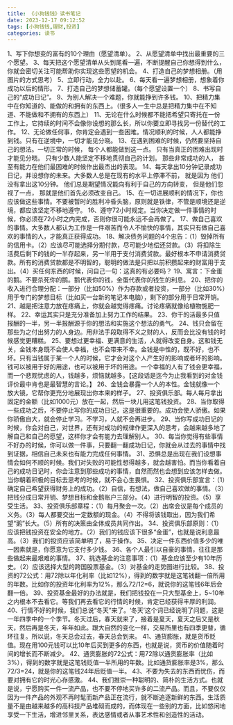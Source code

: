 ```yaml
---
title: 《小狗钱钱》读书笔记
date: 2023-12-17 09:12:52
tags: [小狗钱钱,理财,投资]
categories: 读书
---
```

1、写下你想变的富有的10个理由（愿望清单）。
2、从愿望清单中找出最重要的三个愿望。
3、每天把这个愿望清单从头到尾看一遍，不断提醒自己你想得到什么，你就会密切关注可能帮助你实现这些愿望的机会。
4、打造自己的梦想相册。（用图片的方式思考）
5、立即行动，全力以赴。
6、每天看一遍梦想相册，想象着你成功以后的情形。
7、打造自己的梦想储蓄罐。（每个愿望设置一个）
8、书写自己的“成功日记”。
9、为别人解决一个难题，你就能挣到许多钱。
10、把精力集中在你知道的、能做的和拥有的东西上。（很多人一生中总是把精力集中在不知道、不能做和不拥有的东西上）
11、无论在什么时候都不能把希望只寄托在一份工作上，它持续的时间不会像你设想的那么长，所以你要立即寻找另一份替代的工作。
12、无论做任何事，你肯定会遇到一些困难。情况顺利的时候，人人都能挣到钱。只有在逆境中，一切才能见分晓。
13、在遇到困难的时候，仍然要坚持自己的想法。一切正常的时候， 每个人都能做到这一点。 只有当真正的困难出现时才能见分晓。 只有少数人能坚定不移地贯彻自己的计划。 那些非常成功的人， 甚至有能力在他们最困难的时候作出最杰出的表现。
14、每天拿出10分钟记录成功日记，并设想你的未来。大多数人总是在现有的水平上停滞不前， 就是因为 他们没有拿出这10分钟。 他们总是期望情况能向有利于自己的方向转变， 但是他们忽视了一点， 那就是他们首先必须改变自己。
15、在一切进展顺利的情况下，你也应该做这些事情。不要被暂时的胜利冲昏头脑，原则就是铁律，不管是顺境还是逆境，都应该坚定不移地遵守。
16、遵守72小时规定。当你决定做一件事情的时候，你必须在72小时之内完成，否则你很可能永远不会再做了。
17、做自己喜欢的事情。大多数人都认为工作是一件艰苦而令人不愉快的事情，其实只有做自己喜欢的事情的人，才能真正获得成功。
18、解决债务问题的4个忠告：（1）毁掉所有的信用卡。（2）应该尽可能选择分期付款，尽可能少地偿还贷款。（3）将扣除生活费后剩下的钱的一半存起来，另一半用于支付消费贷款。最好根本不申请消费贷款。所有的消费贷款都是不明智的，聪明的做法是只把以前积攒起来的财富用于支出。（4）买任何东西的时候，问自己一句：这真的有必要吗？
19、寓言：下金蛋的鹅。不要杀死你的鹅。鹅代表你的钱，金蛋代表你的钱生的利息。
20、把你的收入进行合理分配：一部分（比如50%）作为存款或者投资，一部分（比如30%）用于专门的梦想目标（比如买一台新的笔记本电脑），剩下的部分用于日常开销。
21、越是把注意力放在疼痛上，你就会越觉得疼痛。讨论疼痛就像给植物施肥一样。
22、幸运其实只是充分准备加上努力工作的结果。
23、你干的活最多只值报酬的一半，另一半报酬源于你的想法和实施这个想法的勇气。
24、钱只会留在那些为之付出努力的人身边。用非法手段取得不义之财的人，反而会比没有钱的时候感觉更糟糕。
25、要想过更幸福、更满意的生活，人就得改变自身。这和钱无关，金钱本身既不会使人幸福，也不会带来不幸。金钱是中性的，既不好，也不坏。只有当钱属于某一个人的时候，它才会对这个人产生好的影响或者坏的影响。钱可以被用于好的用途，也可以被用于坏的用途。一个幸福的人有了钱会更幸福，而一个悲观忧虑的人，钱越多，烦恼就越多。【这段话是迄今为止我看到的对金钱评价最中肯也是最智慧的言论。】
26、金钱会暴露一个人的本性。金钱就像一个放大镜，它帮你更充分地展现出你本来的样子。
27、投资俱乐部。每人每月拿出固定的金额（比如1000元）放在一起，然后一块儿用这笔钱投资。
28、当你取得一些成功之后，不要停止写你的成功日记，这是很重要的。成功会使人骄傲。如果你骄傲自大，就会停止学习。不学习，人就不会再进步。
29、当你写成功日记的时候，你会对自己，对世界，还有对成功的规律作更深入的思考，会越来越多地了解自己和自己的愿望，这样你才会有能力去理解别人。
30、每当你觉得有些事情不好办的时候，你可以做一件事，只要翻一翻成功日记，你就会从过去的事情中找到证据，相信自己未来也有能力完成任何事情。
31、恐惧总是出现在我们设想事情会如何不顺的时候。我们对失败的可能性想得越多，就会越害怕。而当你看着自己的成功日记时，你会注意到那些成功的事情，自然而然也会想到应该怎样去做。当你朝着积极的目标去思考的时候，就不会心生畏惧。
32、投资俱乐部宣言：（1）确定自己希望获得财务上的成功。（2）自信，有想法，做自己喜欢做的事情。（3）把钱分成日常开销、梦想目标和金鹅账户三部分。（4）进行明智的投资。（5）享受生活。
33、投资俱乐部章程：（1）每月聚会一次。（2）出席会议是每个成员的义务。（3）每人都要交出一定数额的现金。（4）不得将该钱取出，因为我们希望“鹅”长大。（5）所有的决策由全体成员共同作出。
34、投资俱乐部原则：（1）应该把钱投资在安全的地方。（2）我们的钱应该下很多“金蛋”，也就是说利息最高。（3）我们的投资应该简单明了，易于操作。
35、决定一件东西价值多少的唯一因素就是，你愿意为它支付多少钱。
36、各个人最引以自豪的事情，往往是那些做起来最艰难的事情。
37、挑选基金的注意事项：（1）基金应该至少有10年历史。（2）应该选择大型的跨国股票基金。（3）对基金的走势图进行比较。
38、投资的72公式：用72除以年化利率（比如12%），得到的数字就是这笔钱翻一倍所用的年数。比如你的投资年化利率为12%，那么72/12=6，就说你的这笔钱6年后会翻一倍。
39、投资基金最好的办法就是，我们把钱投在一只大型基金上，5~10年之内根本不去看它。等我们再去看它的行情的时候，肯定已经获得丰厚的利润。
40、行情不好的时候，我们总说“冬天”来了。‘冬天’这个词已经说明了问题，这是一年四季中的一个季节。冬天过后，春天就来了，接着是夏天，夏天之后又是秋天，然后再是冬天，年年如此。跟大自然的变化一样，交易所里也有四季更替，循环往复。所以说，冬天总会过去，春天总会到来。
41、通货膨胀，就是货币贬值。现在用100元钱可以比10年后买到更多的东西，也就是说，货币的价值随着时间的增长而不断减少。
42、通货膨胀的72公式：用72除以通货膨胀率（比如3%），得到的数字就是这笔钱贬值一半所用的年数。比如通货膨胀率是3%，那么72/3=24，就是你的这笔钱24年后贬值一半。
43、不要为失去的东西而忧伤，而要对拥有它的时光心存感激。
44、我们推崇一种聪明的、简朴的生活方式。也就是说，宁愿购买一件一流产品，也不要不停地买许多的二流产品。而且，不要仅仅因为一件产品的外观不再时髦而新产品正在流行，就不断追逐新鲜的东西。生活质量不是由越来越多的高科技产品堆砌而成的，而体现在一些别的方面，比如悠闲地享受一下生活，增进邻里关系，表达感情或者从事艺术性和创造性的活动。